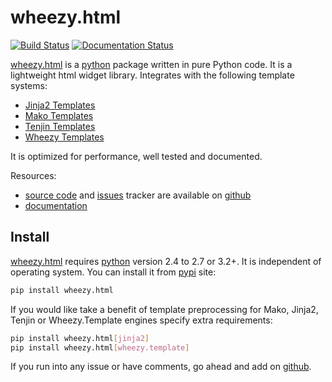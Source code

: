 # wheezy.html

[![Build Status](https://travis-ci.org/akornatskyy/wheezy.html.svg?branch=master)](https://travis-ci.org/akornatskyy/wheezy.html)
[![Documentation Status](https://readthedocs.org/projects/wheezyhtml/badge/?version=latest)](https://wheezyhtml.readthedocs.io/en/latest/?badge=latest)

[wheezy.html](https://pypi.org/project/wheezy.html) is a
[python](http://www.python.org) package written in pure Python code. It
is a lightweight html widget library. Integrates with the following
template systems:

- [Jinja2 Templates](http://jinja.pocoo.org)
- [Mako Templates](http://www.makotemplates.org)
- [Tenjin Templates](http://www.kuwata-lab.com/tenjin/)
- [Wheezy Templates](http://pypi.python.org/pypi/wheezy.template/)

It is optimized for performance, well tested and documented.

Resources:

- [source code](https://github.com/akornatskyy/src) and
  [issues](https://github.com/akornatskyy/wheezy.html/issues) tracker are
  available on [github](https://github.com/akornatskyy/wheezy.html)
- [documentation](http://readthedocs.org/builds/wheezyhtml)

## Install

[wheezy.html](https://pypi.org/project/wheezy.html) requires
[python](http://www.python.org) version 2.4 to 2.7 or 3.2+. It is
independent of operating system. You can install it from
[pypi](https://pypi.org/project/wheezy.html) site:

```sh
pip install wheezy.html
```

If you would like take a benefit of template preprocessing for Mako,
Jinja2, Tenjin or Wheezy.Template engines specify extra requirements:

```sh
pip install wheezy.html[jinja2]
pip install wheezy.html[wheezy.template]
```

If you run into any issue or have comments, go ahead and add on
[github](https://github.com/akornatskyy/wheezy.html/issues).
